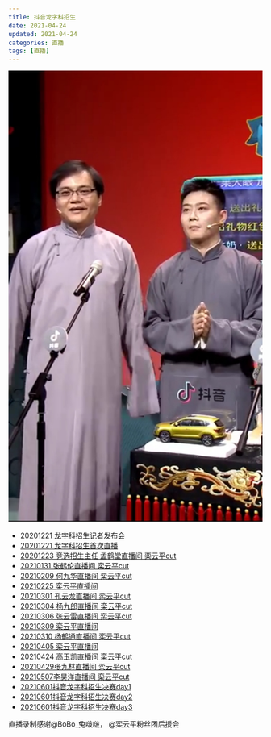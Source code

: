 ```yaml
---
title: 抖音龙字科招生
date: 2021-04-24
updated: 2021-04-24
categories: 直播
tags: [直播]
---
```

![](https://raw.githubusercontent.com/rhenginium/image/main/Screenshot_20210325_121129_com.android.chrome_edi.jpg)

<!--more-->

+ [20201221 龙字科招生记者发布会](https://m.weibo.cn/5126735993/4584713522517914 )
+ [20201221 龙字科招生首次直播](https://m.weibo.cn/status/4584653656690504)
+ [20201223 竞选招生主任 孟鹤堂直播间 栾云平cut](https://m.weibo.cn/3169594930/4585420123279484)
+ [20210131 张鹤伦直播间 栾云平cut](https://m.weibo.cn/5126735993/4599154951591194)
+ [20210209 何九华直播间 栾云平cut](https://m.weibo.cn/7540003520/4602860556257932 )
+ [20210225 栾云平直播间](https://m.weibo.cn/6574451359/4608616517340766)
+ [20210301 孔云龙直播间 栾云平cut](https://m.weibo.cn/7540003520/4610113149338130 )
+ [20210304 杨九郎直播间 栾云平cut](https://m.weibo.cn/7540003520/4611183145387071)
+ [20210306 张云雷直播间 栾云平cut](https://m.weibo.cn/7540003520/4611896969793930)
+ [20210309 栾云平直播间](https://m.weibo.cn/6574451359/4612959853085485)
+ [20210310 杨鹤通直播间 栾云平cut](https://m.weibo.cn/7540003520/4613368201872434)
+ [20210405 栾云平直播间](https://m.weibo.cn/status/4622752932173021?)
+ [20210424 高玉凯直播间 栾云平cut](https://m.weibo.cn/7540003520/4629666864040970 )
+ [20210429张九林直播间 栾云平cut](https://m.weibo.cn/7540003520/4631445747800105)
+ [20210507李昊洋直播间 栾云平cut](https://m.weibo.cn/7540003520/4634319040283347)
+ [20210601抖音龙字科招生决赛day1](https://m.weibo.cn/7540003520/4643463554138444)
+ [20210601抖音龙字科招生决赛day2](https://m.weibo.cn/7540003520/4643807163843122)
+ [20210601抖音龙字科招生决赛day3](https://m.weibo.cn/7540003520/4644144545532521)

直播录制感谢@BoBo_兔啵啵， @栾云平粉丝团后援会


